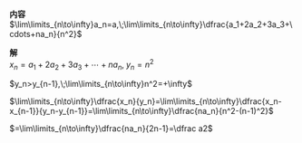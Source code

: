 **内容**  
$\lim\limits_{n\to\infty}a_n=a,\;\lim\limits_{n\to\infty}\dfrac{a_1+2a_2+3a_3+\cdots+na_n}{n^2}$  
  
**解**  
$x_n=a_1+2a_2+3a_3+\cdots+na_n,\;y_n=n^2$  
  
$y_n>y_{n-1},\;\lim\limits_{n\to\infty}n^2=+\infty$  
  
$\lim\limits_{n\to\infty}\dfrac{x_n}{y_n}=\lim\limits_{n\to\infty}\dfrac{x_n-x_{n-1}}{y_n-y_{n-1}}=\lim\limits_{n\to\infty}\dfrac{na_n}{n^2-(n-1)^2}$  
  
$=\lim\limits_{n\to\infty}\dfrac{na_n}{2n-1}=\dfrac a2$  
  
